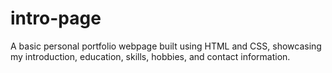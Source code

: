 # intro-page
A basic personal portfolio webpage built using HTML and CSS, showcasing my introduction, education, skills, hobbies, and contact information.
